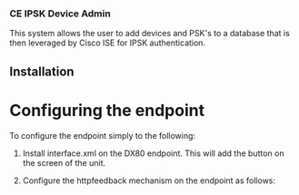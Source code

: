 ### CE IPSK Device Admin

This system allows the user to add devices and PSK's to a database that is then leveraged by
Cisco ISE for IPSK authentication.  

## Installation

# Configuring the endpoint

To configure the endpoint simply to the following:

1. Install interface.xml on the DX80 endpoint.  This will add the button on the screen of the 
unit.

2. Configure the httpfeedback mechanism on the endpoint as follows:


